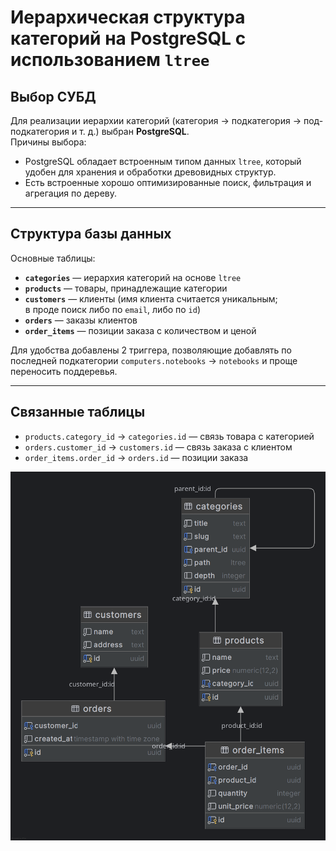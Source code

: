 # Иерархическая структура категорий на PostgreSQL с использованием `ltree`

## Выбор СУБД

Для реализации иерархии категорий (категория $\rightarrow$ подкатегория $\rightarrow$ под-подкатегория и т. д.) выбран **PostgreSQL**.  
Причины выбора:
- PostgreSQL обладает встроенным типом данных `ltree`, который удобен для хранения и обработки древовидных структур.
- Есть встроенные хорошо оптимизированные поиск, фильтрация и агрегация по дереву.

---

## Структура базы данных

Основные таблицы:
- **`categories`** — иерархия категорий на основе `ltree`
- **`products`** — товары, принадлежащие категории
- **`customers`** — клиенты (имя клиента считается уникальным;  
  в проде поиск либо по `email`, либо по `id`)
- **`orders`** — заказы клиентов
- **`order_items`** — позиции заказа с количеством и ценой

Для удобства добавлены 2 триггера, позволяющие добавлять по последней подкатегории 
`computers.notebooks` $\rightarrow$ `notebooks` и проще переносить поддеревья.

---
## Связанные таблицы

- `products.category_id` $\rightarrow$ `categories.id` — связь товара с категорией
- `orders.customer_id` $\rightarrow$ `customers.id` — связь заказа с клиентом
- `order_items.order_id` $\rightarrow$ `orders.id` — позиции заказа

![Схема базы данных](schema.png)

